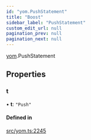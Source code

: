 ```yaml
---
id: "yom.PushStatement"
title: "Boost"
sidebar_label: "PushStatement"
custom_edit_url: null
pagination_prev: null
pagination_next: null
---
```


[yom](../namespaces/yom.md).PushStatement

## Properties

### t

• **t**: ``"Push"``

#### Defined in

[src/yom.ts:2245](https://github.com/yolmio/boost/blob/5cada48/src/yom.ts#L2245)
